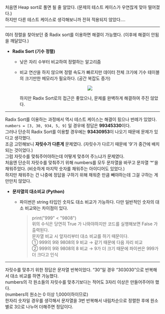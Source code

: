 처음엔 Heap sort로 풀면 될 줄 알았다. (문제의 테스트 케이스가 우연찮게 맞아 떨어졌다.) <br>
하지만 다른 테스트 케이스로 생각해보니까 전혀 적용되지 않았다….

<hr>

여러 정렬을 찾아보던 중 Radix sort를 이용하면 해결이 가능했다. (이후에 해결이 안됨을 깨달았다.)

- **Radix Sort (기수 정렬)**
  - 낮은 자리 수부터 비교하여 정렬하는 알고리즘
  - 비교 연산을 하지 않으며 정렬 속도가 빠르지만 데이터 전체 크기에 기수 테이블의 크기만한 메모리가 필요하다. (공간 복잡도 증가)

    <p align='center'><img src="https://github.com/eeeeeddy/Coding_Test_Practice/assets/71869717/a426be99-3275-45f9-820e-e93ff4122447"></p>

    하지만 Radix Sort로의 접근은 좋았으나, 문제를 완벽하게 해결하여 주진 않았다.

<hr>

Radix Sort를 이용하는 과정에서 역시 테스트 케이스는 해결이 됬으나 반례가 있었다. <br>
`numbers = [3, 30, 934, 5, 9]` 일 경우에 정답은 **99345330**이다. <br>
그러나 단순히 Radix Sort를 이용할 경우에는 **93430953**이 나오기 때문에 문제가 있다고 생각했다. <br>
조금 고민해보니 **자릿수가 다른게** 문제였다. (자릿수가 다르기 때문에 '9'가 중간에 배치되는 것이었다.) <br>
그럼 자릿수를 맞춰주어야하는데 어떻게 맞추어 주느냐가 문제였다. <br>
처음엔 단순히 자릿수를 맞춰주기 위해 numbers를 모두 문자열을 바꾸고 문자열 ‘*'을 채워주었다. (비슷하게 마지막 숫자를 채워주는 아이디어도 있었다.) <br>
하지만 채워주는 건 나중에 정답을 구하기 위해 채워준 만큼 빼야하는데 그걸 구하는 게 만만치 않았다.

- **문자열의 대소비교 (Python)**
  - 파이썬은 string 타입인 숫자도 대소 비교가 가능하다. 다만 일반적인 숫자의 대소 비교와는 차이점이 있다.

    >print("999" < "9808") <br>
    >위의 수식은 당연히 True 가 나와야하지만 코드를 실행해보면 False 가 출력된다. <br>
    >문자열 비교 시 앞자리부터 대소 비교를 하기 때문이다. <br>
    >① 999의 9와 9808의 9 비교 → 같기 때문에 다음 자리 비교 <br>
    >② 999의 9와 9808의 8 비교 → 9가 더 크기 때문에 파이썬은 999가 더 크다고 인식 <br>

<hr>

자릿수를 맞추기 위한 정답은 문자열 반복이었다. “30”일 경우 “303030”으로 반복해서 대소 비교를 하면 가능했다. <br>
numbers의 각 원소들의 자릿수를 맞추기보다는 적어도 3자리 이상은 만들어주어야 했다. <br>
(numbers의 원소는 0 이상 1,000이하이므로) <br>
한자리 숫자일 경우를 생각해서 문자열을 3번 반복해서 내림차순으로 정렬한 후에 원소별로 3으로 나누어 더해주면 정답이다.
